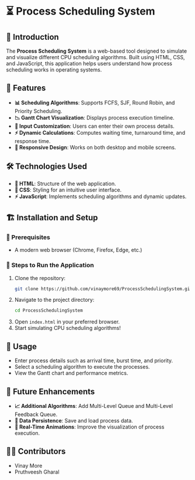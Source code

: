 # ⏳ Process Scheduling System

## 🔰 Introduction
The **Process Scheduling System** is a web-based tool designed to simulate and visualize different CPU scheduling algorithms. Built using HTML, CSS, and JavaScript, this application helps users understand how process scheduling works in operating systems.

## 🚀 Features
- **📊 Scheduling Algorithms**: Supports FCFS, SJF, Round Robin, and Priority Scheduling.
- **📉 Gantt Chart Visualization**: Displays process execution timeline.
- **🔢 Input Customization**: Users can enter their own process details.
- **⚡ Dynamic Calculations**: Computes waiting time, turnaround time, and response time.
- **🎨 Responsive Design**: Works on both desktop and mobile screens.

## 🛠 Technologies Used
- **📄 HTML**: Structure of the web application.
- **🎨 CSS**: Styling for an intuitive user interface.
- **⚡ JavaScript**: Implements scheduling algorithms and dynamic updates.

## 🏗️ Installation and Setup
### 📌 Prerequisites
- A modern web browser (Chrome, Firefox, Edge, etc.)

### 🔧 Steps to Run the Application
1. Clone the repository:
   ```sh
   git clone https://github.com/vinaymore69/ProcessSchedulingSystem.git
   ```
2. Navigate to the project directory:
   ```sh
   cd ProcessSchedulingSystem
   ```
3. Open `index.html` in your preferred browser.
4. Start simulating CPU scheduling algorithms!

## 🎯 Usage
- Enter process details such as arrival time, burst time, and priority.
- Select a scheduling algorithm to execute the processes.
- View the Gantt chart and performance metrics.

## 🔮 Future Enhancements
- **📈 Additional Algorithms**: Add Multi-Level Queue and Multi-Level Feedback Queue.
- **📂 Data Persistence**: Save and load process data.
- **🔔 Real-Time Animations**: Improve the visualization of process execution.

## 👨‍💻 Contributors
- Vinay More
- Pruthveesh Gharal
  

